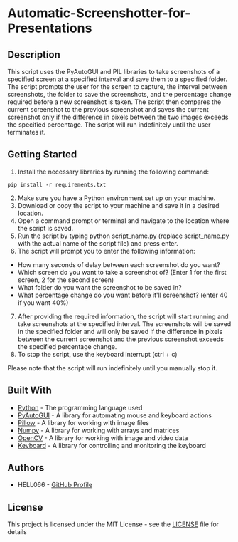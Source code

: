# Automatic-Screenshotter-for-Presentations
## Description

This script uses the PyAutoGUI and PIL libraries to take screenshots of a specified screen at a specified interval and save them to a specified folder. The script prompts the user for the screen to capture, the interval between screenshots, the folder to save the screenshots, and the percentage change required before a new screenshot is taken. The script then compares the current screenshot to the previous screenshot and saves the current screenshot only if the difference in pixels between the two images exceeds the specified percentage. The script will run indefinitely until the user terminates it.

## Getting Started

1. Install the necessary libraries by running the following command:
```
pip install -r requirements.txt
```
2. Make sure you have a Python environment set up on your machine.
3. Download or copy the script to your machine and save it in a desired location.
4. Open a command prompt or terminal and navigate to the location where the script is saved.
5. Run the script by typing python script_name.py (replace script_name.py with the actual name of the script file) and press enter.
6. The script will prompt you to enter the following information:
- How many seconds of delay between each screenshot do you want?
- Which screen do you want to take a screenshot of? (Enter 1 for the first screen, 2 for the second screen)
- What folder do you want the screenshot to be saved in?
- What percentage change do you want before it'll screenshot? (enter 40 if you want 40%)
7. After providing the required information, the script will start running and take screenshots at the specified interval. The screenshots will be saved in the specified folder and will only be saved if the difference in pixels between the current screenshot and the previous screenshot exceeds the specified percentage change.
8. To stop the script, use the keyboard interrupt (ctrl + c)

Please note that the script will run indefinitely until you manually stop it.

## Built With
- [Python](https://www.python.org/) - The programming language used
- [PyAutoGUI](https://pypi.org/project/PyAutoGUI/) - A library for automating mouse and keyboard actions
- [Pillow](https://pypi.org/project/Pillow/) - A library for working with image files
- [Numpy](https://numpy.org/) - A library for working with arrays and matrices
- [OpenCV](https://opencv.org/) - A library for working with image and video data
- [Keyboard](https://pypi.org/project/keyboard/) - A library for controlling and monitoring the keyboard
## Authors
- HELL066 - [GitHub Profile](https://github.com/HELL066)

## License

This project is licensed under the MIT License - see the [LICENSE](LICENSE) file for details
